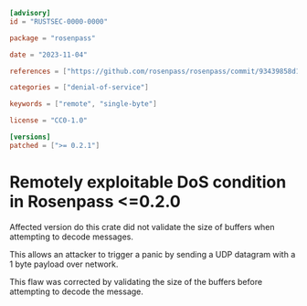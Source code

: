 ```toml
[advisory]
id = "RUSTSEC-0000-0000"

package = "rosenpass"

date = "2023-11-04"

references = ["https://github.com/rosenpass/rosenpass/commit/93439858d1c44294a7b377f775c4fc897a370bb2"]

categories = ["denial-of-service"]

keywords = ["remote", "single-byte"]

license = "CC0-1.0"

[versions]
patched = [">= 0.2.1"]
```

# Remotely exploitable DoS condition in Rosenpass <=0.2.0

Affected version do this crate did not validate the size of buffers when attempting to decode messages.

This allows an attacker to trigger a panic by sending a UDP datagram with a 1 byte payload over network.

This flaw was corrected by validating the size of the buffers before attempting to decode the message.
